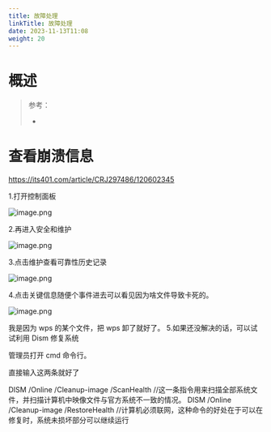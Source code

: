 ```yaml
---
title: 故障处理
linkTitle: 故障处理
date: 2023-11-13T11:08
weight: 20
---
```


# 概述

> 参考：
>
> -

# 查看崩溃信息

<https://its401.com/article/CRJ297486/120602345>

1.打开控制面板

![image.png](https://notes-learning.oss-cn-beijing.aliyuncs.com/windows/1654348939190-57e80915-99a7-4521-992f-683029eff444.png)

2.再进入安全和维护

![image.png](https://notes-learning.oss-cn-beijing.aliyuncs.com/windows/1654348939189-d155d75e-ee86-4dce-8ddf-66eb077b7138.png)

3.点击维护查看可靠性历史记录

![image.png](https://notes-learning.oss-cn-beijing.aliyuncs.com/windows/1654348939189-f0bf328c-11eb-449c-91d7-a67f2d7c6e84.png)

4.点击关键信息随便个事件进去可以看见因为啥文件导致卡死的。

![image.png](https://notes-learning.oss-cn-beijing.aliyuncs.com/windows/1654348939160-131bfda2-8f0e-466b-b0d9-941a4542d9c0.png)

我是因为 wps 的某个文件，把 wps 卸了就好了。 5.如果还没解决的话，可以试试利用 Dism 修复系统

管理员打开 cmd 命令行。

直接输入这两条就好了

DISM /Online /Cleanup-image /ScanHealth //这一条指令用来扫描全部系统文件，并扫描计算机中映像文件与官方系统不一致的情况。 DISM /Online /Cleanup-image /RestoreHealth //计算机必须联网，这种命令的好处在于可以在修复时，系统未损坏部分可以继续运行
